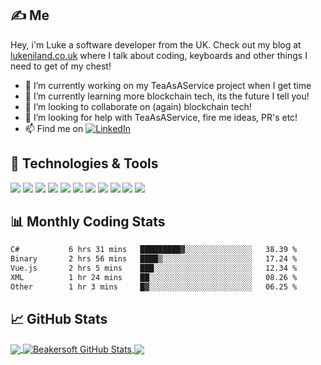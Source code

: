 
## &#x270d; Me

Hey, i'm Luke a software developer from the UK. Check out my blog at [lukeniland.co.uk](https://lukeniland.co.uk/) where I talk about coding, keyboards and other things I need to get of my chest! 

- 🔭 I’m currently working on my TeaAsAService project when I get time
- 🌱 I’m currently learning more blockchain tech, its the future I tell you!
- 👯 I’m looking to collaborate on (again) blockchain tech!
- 🤔 I’m looking for help with TeaAsAService, fire me ideas, PR's etc!
- 📫 Find me on [![LinkedIn][3.2]][3]


## 🔧 Technologies & Tools
![](https://img.shields.io/badge/OS-Linux-informational?style=flat&logo=linux&logoColor=white&color=2bbc8a)
![](https://img.shields.io/badge/OS-Windows-informational?style=flat&logo=windows&logoColor=white&color=2bbc8a)
![](https://img.shields.io/badge/Editor-VsCode-informational?style=flat&logo=visualstudiocode&logoColor=white&color=2bbc8a)
![](https://img.shields.io/badge/Editor-VisualStudio-informational?style=flat&logo=visualstudiocode&logoColor=white&color=2bbc8a)
![](https://img.shields.io/badge/Code-JavaScript-informational?style=flat&logo=javascript&logoColor=white&color=2bbc8a)
![](https://img.shields.io/badge/Code-CSharp-informational?style=flat&logo=csharp&logoColor=white&color=2bbc8a)
![](https://img.shields.io/badge/Code-Vue-informational?style=flat&logo=vue.js&logoColor=white&color=2bbc8a)
![](https://img.shields.io/badge/Shell-Bash-informational?style=flat&logo=gnu-bash&logoColor=white&color=2bbc8a)
![](https://img.shields.io/badge/Tools-Docker-informational?style=flat&logo=docker&logoColor=white&color=2bbc8a)
![](https://img.shields.io/badge/Tools-Kubernetes-informational?style=flat&logo=kubernetes&logoColor=white&color=2bbc8a)
![](https://img.shields.io/badge/Cloud-Azure-informational?style=flat&logo=kubernetes&logoColor=white&color=2bbc8a)

## 📊 Monthly Coding Stats
<!--START_SECTION:waka-->

```txt
C#           6 hrs 31 mins   █████████▓░░░░░░░░░░░░░░░   38.39 %
Binary       2 hrs 56 mins   ████▒░░░░░░░░░░░░░░░░░░░░   17.24 %
Vue.js       2 hrs 5 mins    ███░░░░░░░░░░░░░░░░░░░░░░   12.34 %
XML          1 hr 24 mins    ██░░░░░░░░░░░░░░░░░░░░░░░   08.26 %
Other        1 hr 3 mins     █▓░░░░░░░░░░░░░░░░░░░░░░░   06.25 %
```

<!--END_SECTION:waka-->

## &#x1f4c8; GitHub Stats
<a href="https://github.com/beakersoft/beakersoft">
  <img align="center" src="https://github-readme-stats.vercel.app/api/top-langs/?username=beakersoft&hide=html,tex&title_color=ffffff&text_color=c9cacc&icon_color=2bbc8a&bg_color=1d1f21&langs_count=3" />
</a>
<a href="https://github.com/beakersoft/beakersoft">
  <img align="center" src="https://github-readme-stats.vercel.app/api?username=beakersoft&show_icons=true&line_height=27&count_private=true&title_color=ffffff&text_color=c9cacc&icon_color=2bbc8a&bg_color=1d1f21" alt="Beakersoft GitHub Stats" />
</a>
<a href="https://github.com/beakersoft/TeaAsAService">
  <img align="center" src="https://github-readme-stats.vercel.app/api/pin/?username=beakersoft&repo=TeaAsAService&title_color=ffffff&text_color=c9cacc&icon_color=2bbc8a&bg_color=1d1f21" />
</a> 




<!-- icons without padding -->
[2.2]: http://i.imgur.com/9I6NRUm.png (github icon without padding)
[3.2]: https://raw.githubusercontent.com/MartinHeinz/MartinHeinz/master/linkedin-3-16.png


<!-- links to your social media accounts -->

[2]: https://github.com/beakersoft
[3]: https://www.linkedin.com/in/lukeniland
